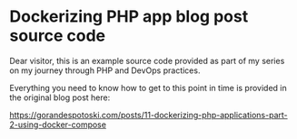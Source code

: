 # Dockerizing PHP app blog post source code

Dear visitor, this is an example source code provided as part of my series on my journey through PHP and DevOps practices.

Everything you need to know how to get to this point in time is provided in the original blog post here: 

https://gorandespotoski.com/posts/11-dockerizing-php-applications-part-2-using-docker-compose
